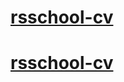 # [rsschool-cv](https://Olegeros.github.io/rsschool-cv/cv)
# [rsschool-cv](https://Olegeros.github.io/rsschool-cv/)